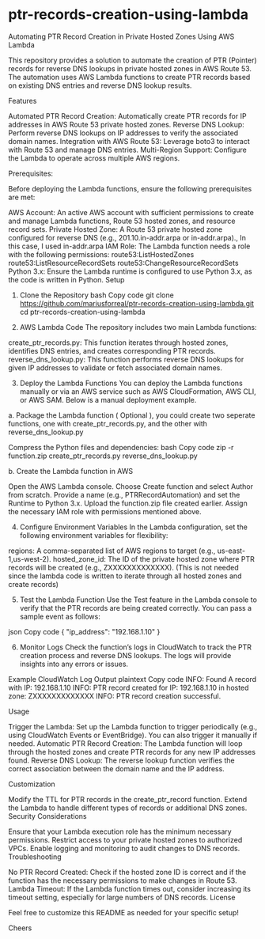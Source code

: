 # ptr-records-creation-using-lambda
Automating PTR Record Creation in Private Hosted Zones Using AWS Lambda

This repository provides a solution to automate the creation of PTR (Pointer) records for reverse DNS lookups in private hosted zones in AWS Route 53. The automation uses AWS Lambda functions to create PTR records based on existing DNS entries and reverse DNS lookup results.

Features

Automated PTR Record Creation: Automatically create PTR records for IP addresses in AWS Route 53 private hosted zones.
Reverse DNS Lookup: Perform reverse DNS lookups on IP addresses to verify the associated domain names.
Integration with AWS Route 53: Leverage boto3 to interact with Route 53 and manage DNS entries.
Multi-Region Support: Configure the Lambda to operate across multiple AWS regions.

Prerequisites:

Before deploying the Lambda functions, ensure the following prerequisites are met:

AWS Account: An active AWS account with sufficient permissions to create and manage Lambda functions, Route 53 hosted zones, and resource record sets.
Private Hosted Zone: A Route 53 private hosted zone configured for reverse DNS (e.g., 201.10.in-addr.arpa or in-addr.arpa)., In this case, I used in-addr.arpa
IAM Role: The Lambda function needs a role with the following permissions:
route53:ListHostedZones
route53:ListResourceRecordSets
route53:ChangeResourceRecordSets
Python 3.x: Ensure the Lambda runtime is configured to use Python 3.x, as the code is written in Python.
Setup

1. Clone the Repository
bash
Copy code
git clone https://github.com/mariusforreal/ptr-records-creation-using-lambda.git
cd ptr-records-creation-using-lambda

3. AWS Lambda Code
The repository includes two main Lambda functions:

create_ptr_records.py: This function iterates through hosted zones, identifies DNS entries, and creates corresponding PTR records.
reverse_dns_lookup.py: This function performs reverse DNS lookups for given IP addresses to validate or fetch associated domain names.

3. Deploy the Lambda Functions
You can deploy the Lambda functions manually or via an AWS service such as AWS CloudFormation, AWS CLI, or AWS SAM. Below is a manual deployment example.

a. Package the Lambda function ( Optional ), you could create two seperate functions, one with create_ptr_records.py, and the other with reverse_dns_lookup.py

Compress the Python files and dependencies:
bash
Copy code
zip -r function.zip create_ptr_records.py reverse_dns_lookup.py

b. Create the Lambda function in AWS

Open the AWS Lambda console.
Choose Create function and select Author from scratch.
Provide a name (e.g., PTRRecordAutomation) and set the Runtime to Python 3.x.
Upload the function.zip file created earlier.
Assign the necessary IAM role with permissions mentioned above.

4. Configure Environment Variables
In the Lambda configuration, set the following environment variables for flexibility:

regions: A comma-separated list of AWS regions to target (e.g., us-east-1,us-west-2).
hosted_zone_id: The ID of the private hosted zone where PTR records will be created (e.g., ZXXXXXXXXXXXXX). (This is not needed since the lambda code is written to iterate through all hosted zones and create records)

5. Test the Lambda Function
Use the Test feature in the Lambda console to verify that the PTR records are being created correctly. You can pass a sample event as follows:

json
Copy code
{
  "ip_address": "192.168.1.10"
}

6. Monitor Logs
Check the function’s logs in CloudWatch to track the PTR creation process and reverse DNS lookups. The logs will provide insights into any errors or issues.

Example CloudWatch Log Output
plaintext
Copy code
INFO: Found A record with IP: 192.168.1.10
INFO: PTR record created for IP: 192.168.1.10 in hosted zone: ZXXXXXXXXXXXXX
INFO: PTR record creation successful.

Usage

Trigger the Lambda: Set up the Lambda function to trigger periodically (e.g., using CloudWatch Events or EventBridge). You can also trigger it manually if needed.
Automatic PTR Record Creation: The Lambda function will loop through the hosted zones and create PTR records for any new IP addresses found.
Reverse DNS Lookup: The reverse lookup function verifies the correct association between the domain name and the IP address.

Customization

Modify the TTL for PTR records in the create_ptr_record function.
Extend the Lambda to handle different types of records or additional DNS zones.
Security Considerations

Ensure that your Lambda execution role has the minimum necessary permissions.
Restrict access to your private hosted zones to authorized VPCs.
Enable logging and monitoring to audit changes to DNS records.
Troubleshooting

No PTR Record Created: Check if the hosted zone ID is correct and if the function has the necessary permissions to make changes in Route 53.
Lambda Timeout: If the Lambda function times out, consider increasing its timeout setting, especially for large numbers of DNS records.
License

Feel free to customize this README as needed for your specific setup!

Cheers

